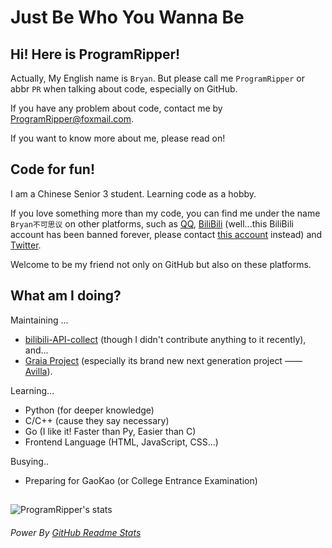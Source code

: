 # Just Be Who You Wanna Be
## Hi! Here is ProgramRipper!
Actually, My English name is `Bryan`. But please call me `ProgramRipper` or abbr `PR` when talking about code, especially on GitHub.

If you have any problem about code, contact me by [ProgramRipper@foxmail.com](mailto:ProgramRipper@foxmail.com).

If you want to know more about me, please read on! 

## Code for fun!
I am a Chinese Senior 3 student. Learning code as a hobby.

If you love something more than my code, you can find me under the name `Bryan不可思议` on other platforms, such as [QQ](https://qm.qq.com/cgi-bin/qm/qr?k=h60CBLMAtBE5GBkNndi59m8H74tTA2qa&noverify=0), [BiliBili](https://space.bilibili.com/160148624) (well...this BiliBili account has been banned forever, please contact [this account](https://space.bilibili.com/1087319369) instead) and [Twitter](https://twitter.com/ProgramRipper).

Welcome to be my friend not only on GitHub but also on these platforms.

## What am I doing?
Maintaining ...
- [bilibili-API-collect](https://github.com/SocialSisterYi/bilibili-API-collect) (though I didn't contribute anything to it recently), and...
- [Graia Project](https://github.com/GraiaProject) (especially its brand new next generation project —— [Avilla](https://github.com/GraiaProject/Avilla)).

Learning...
- Python (for deeper knowledge)
- C/C++ (cause they say necessary)
- Go (I like it! Faster than Py, Easier than C)
- Frontend Language (HTML, JavaScript, CSS...)

Busying..
- Preparing for GaoKao (or College Entrance Examination)

##
![ProgramRipper's  stats](https://github-readme-stats.vercel.app/api?username=ProgramRipper&show_icons=true&count_private=true&theme=dark)

###### Power By [GitHub Readme Stats](https://github.com/anuraghazra/github-readme-stats)
